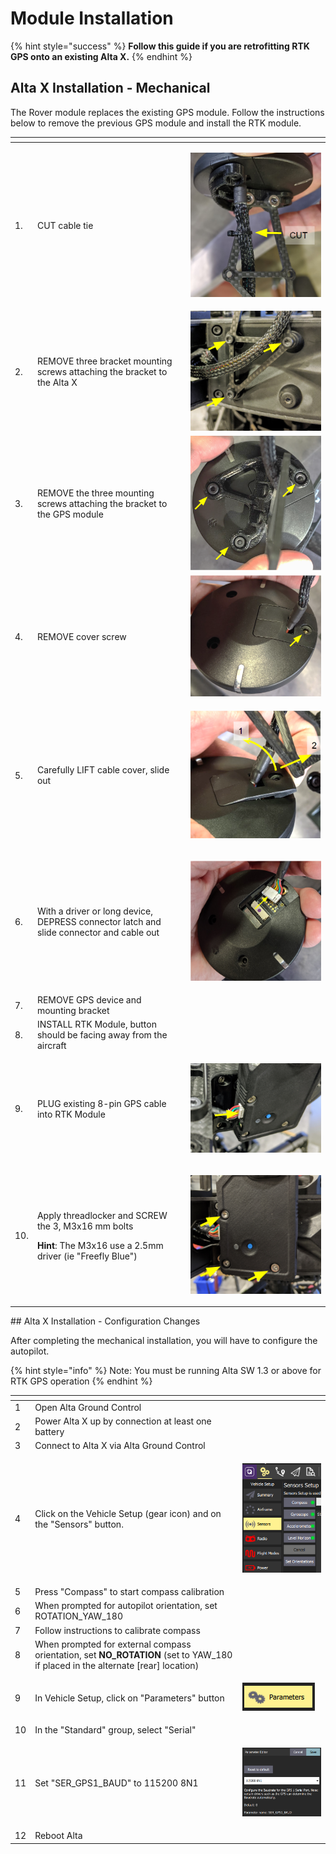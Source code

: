 # Module Installation

{% hint style="success" %}
**Follow this guide if you are retrofitting RTK GPS onto an existing Alta X.**
{% endhint %}

## Alta X Installation - Mechanical

The Rover module replaces the existing GPS module. Follow the instructions below to remove the previous GPS module and install the RTK module.

<table>
  <thead>
    <tr>
      <th style="text-align:left"></th>
      <th style="text-align:left"></th>
      <th style="text-align:left"></th>
    </tr>
  </thead>
  <tbody>
    <tr>
      <td style="text-align:left">1.</td>
      <td style="text-align:left">CUT cable tie</td>
      <td style="text-align:left">
        <p></p>
        <p>
          <img src="../../.gitbook/assets/cut-zip-tie.PNG" alt/>
        </p>
      </td>
    </tr>
    <tr>
      <td style="text-align:left">2.</td>
      <td style="text-align:left">REMOVE three bracket mounting screws attaching the bracket to the Alta
        X</td>
      <td style="text-align:left">
        <img src="../../.gitbook/assets/remove-bracket-screws.PNG" alt/>
      </td>
    </tr>
    <tr>
      <td style="text-align:left">3.</td>
      <td style="text-align:left">REMOVE the three mounting screws attaching the bracket to the GPS module</td>
      <td
      style="text-align:left">
        <img src="../../.gitbook/assets/remove-three-screws.PNG" alt/>
        </td>
    </tr>
    <tr>
      <td style="text-align:left">4.</td>
      <td style="text-align:left">REMOVE cover screw</td>
      <td style="text-align:left">
        <img src="../../.gitbook/assets/remove-cover-screw.PNG" alt/>
      </td>
    </tr>
    <tr>
      <td style="text-align:left">5.</td>
      <td style="text-align:left">Carefully LIFT cable cover, slide out</td>
      <td style="text-align:left">
        <p></p>
        <p></p>
        <p>
          <img src="../../.gitbook/assets/lift-and-slide-out-cover.PNG" alt/>
        </p>
      </td>
    </tr>
    <tr>
      <td style="text-align:left">6.</td>
      <td style="text-align:left">With a driver or long device, DEPRESS connector latch and slide connector
        and cable out</td>
      <td style="text-align:left">
        <p></p>
        <p>
          <img src="../../.gitbook/assets/remove-connector (1).PNG" alt/>
        </p>
      </td>
    </tr>
    <tr>
      <td style="text-align:left">7.</td>
      <td style="text-align:left">REMOVE GPS device and mounting bracket</td>
      <td style="text-align:left">
        <p></p>
        <p></p>
      </td>
    </tr>
    <tr>
      <td style="text-align:left">8.</td>
      <td style="text-align:left">INSTALL RTK Module, button should be facing away from the aircraft</td>
      <td
      style="text-align:left"></td>
    </tr>
    <tr>
      <td style="text-align:left">9.</td>
      <td style="text-align:left">PLUG existing 8-pin GPS cable into RTK Module</td>
      <td style="text-align:left">
        <p></p>
        <p>
          <img src="../../.gitbook/assets/plug-connector-in.PNG" alt/>
        </p>
      </td>
    </tr>
    <tr>
      <td style="text-align:left">10.</td>
      <td style="text-align:left">
        <p>Apply threadlocker and SCREW the 3, M3x16 mm bolts</p>
        <p><b>Hint</b>: The M3x16 use a 2.5mm driver (ie &quot;Freefly Blue&quot;)</p>
      </td>
      <td style="text-align:left">
        <p></p>
        <p>
          <img src="../../.gitbook/assets/install-module.PNG" alt/>
        </p>
      </td>
    </tr>
  </tbody>
</table>## Alta X Installation - Configuration Changes

After completing the mechanical installation, you will have to configure the autopilot.

{% hint style="info" %}
Note: You must be running Alta SW 1.3 or above for RTK GPS operation
{% endhint %}

<table>
  <thead>
    <tr>
      <th style="text-align:left"></th>
      <th style="text-align:left"></th>
      <th style="text-align:left"></th>
    </tr>
  </thead>
  <tbody>
    <tr>
      <td style="text-align:left">1</td>
      <td style="text-align:left">Open Alta Ground Control</td>
      <td style="text-align:left"></td>
    </tr>
    <tr>
      <td style="text-align:left">2</td>
      <td style="text-align:left">Power Alta X up by connection at least one battery</td>
      <td style="text-align:left"></td>
    </tr>
    <tr>
      <td style="text-align:left">3</td>
      <td style="text-align:left">Connect to Alta X via Alta Ground Control</td>
      <td style="text-align:left"></td>
    </tr>
    <tr>
      <td style="text-align:left">4</td>
      <td style="text-align:left">Click on the Vehicle Setup (gear icon) and on the &quot;Sensors&quot;
        button.</td>
      <td style="text-align:left">
        <p>
          <img src="../../.gitbook/assets/image (1).png" alt/>
        </p>
        <p></p>
      </td>
    </tr>
    <tr>
      <td style="text-align:left">5</td>
      <td style="text-align:left">Press &quot;Compass&quot; to start compass calibration</td>
      <td style="text-align:left"></td>
    </tr>
    <tr>
      <td style="text-align:left">6</td>
      <td style="text-align:left">When prompted for autopilot orientation, set ROTATION_YAW_180</td>
      <td
      style="text-align:left">
        <p></p>
        <p></p>
        </td>
    </tr>
    <tr>
      <td style="text-align:left">7</td>
      <td style="text-align:left">Follow instructions to calibrate compass</td>
      <td style="text-align:left"></td>
    </tr>
    <tr>
      <td style="text-align:left">8</td>
      <td style="text-align:left">When prompted for external compass orientation, set <b>NO_ROTATION </b>(set
        to YAW_180 if placed in the alternate [rear] location)</td>
      <td style="text-align:left"></td>
    </tr>
    <tr>
      <td style="text-align:left">9</td>
      <td style="text-align:left">In Vehicle Setup, click on &quot;Parameters&quot; button</td>
      <td style="text-align:left">
        <p></p>
        <p>
          <img src="../../.gitbook/assets/image (9).png" alt/>
        </p>
      </td>
    </tr>
    <tr>
      <td style="text-align:left">10</td>
      <td style="text-align:left">In the &quot;Standard&quot; group, select &quot;Serial&quot;</td>
      <td style="text-align:left"></td>
    </tr>
    <tr>
      <td style="text-align:left">11</td>
      <td style="text-align:left">Set &quot;SER_GPS1_BAUD&quot; to 115200 8N1</td>
      <td style="text-align:left">
        <p></p>
        <p>
          <img src="../../.gitbook/assets/image (3).png" alt/>
        </p>
      </td>
    </tr>
    <tr>
      <td style="text-align:left">12</td>
      <td style="text-align:left">Reboot Alta</td>
      <td style="text-align:left"></td>
    </tr>
  </tbody>
</table>

